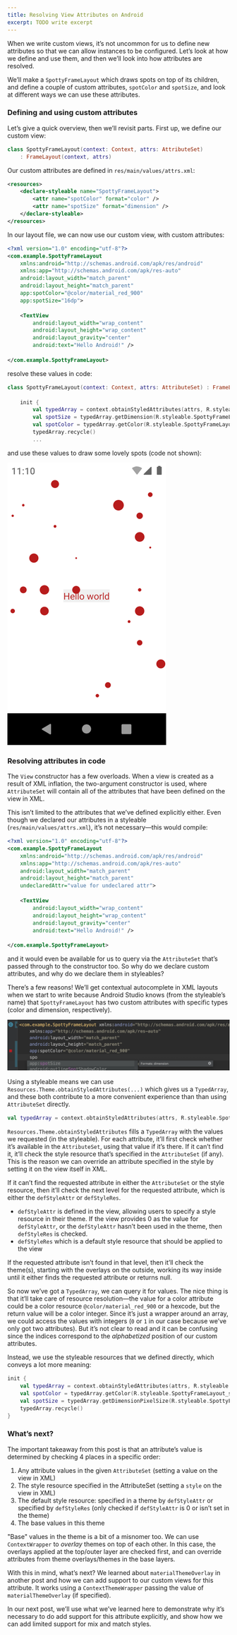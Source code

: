 ```yaml
---
title: Resolving View Attributes on Android
excerpt: TODO write excerpt
---
```


When we write custom views, it’s not uncommon for us to define new attributes so that we can allow instances to be configured. Let’s look at how we define and use them, and then we’ll look into how attributes are resolved.

We’ll make a `SpottyFrameLayout` which draws spots on top of its children, and define a couple of custom attributes, `spotColor` and `spotSize`, and look at different ways we can use these attributes.

### Defining and using custom attributes

Let’s give a quick overview, then we’ll revisit parts. First up, we define our custom view:

```kotlin
class SpottyFrameLayout(context: Context, attrs: AttributeSet)
    : FrameLayout(context, attrs)
```

Our custom attributes are defined in `res/main/values/attrs.xml`:

```xml
<resources>
    <declare-styleable name="SpottyFrameLayout">
        <attr name="spotColor" format="color" />
        <attr name="spotSize" format="dimension" />
    </declare-styleable>
</resources>
```

In our layout file, we can now use our custom view, with custom attributes:

```xml
<?xml version="1.0" encoding="utf-8"?>
<com.example.SpottyFrameLayout   
    xmlns:android="http://schemas.android.com/apk/res/android"
    xmlns:app="http://schemas.android.com/apk/res-auto"
    android:layout_width="match_parent"
    android:layout_height="match_parent"
    app:spotColor="@color/material_red_900"
    app:spotSize="16dp">

    <TextView
        android:layout_width="wrap_content"
        android:layout_height="wrap_content"
        android:layout_gravity="center"
        android:text="Hello Android!" />

</com.example.SpottyFrameLayout>
```

resolve these values in code:

```kotlin
class SpottyFrameLayout(context: Context, attrs: AttributeSet) : FrameLayout(context, attrs) {

    init {
        val typedArray = context.obtainStyledAttributes(attrs, R.styleable.SpottyFrameLayout)
        val spotSize = typedArray.getDimension(R.styleable.SpottyFrameLayout_spotSize, 0f)
        val spotColor = typedArray.getColor(R.styleable.SpottyFrameLayout_spotColor, 0)
        typedArray.recycle()
        ...
```

and use these values to draw some lovely spots (code not shown):

![](/images/resolving-view-attrs/spotty_framelayout.png)

### Resolving attributes in code

The `View` constructor has a few overloads. When a view is created as a result of XML inflation, the two-argument constructor is used, where `AttributeSet` will contain all of the attributes that have been defined on the view in XML.

This isn’t limited to the attributes that we’ve defined explicitly either. Even though we declared our attributes in a styleable (`res/main/values/attrs.xml`), it’s not necessary—this would compile:

```xml
<?xml version="1.0" encoding="utf-8"?>
<com.example.SpottyFrameLayout 
    xmlns:android="http://schemas.android.com/apk/res/android"
    xmlns:app="http://schemas.android.com/apk/res-auto"
    android:layout_width="match_parent"
    android:layout_height="match_parent"
    undeclaredAttr="value for undeclared attr">

    <TextView
        android:layout_width="wrap_content"
        android:layout_height="wrap_content"
        android:layout_gravity="center"
        android:text="Hello Android!" />

</com.example.SpottyFrameLayout>
```

and it would even be available for us to query via the `AttributeSet` that’s passed through to the constructor too. So why do we declare custom attributes, and why do we declare them in styleables?

There’s a few reasons! We’ll get contextual autocomplete in XML layouts when we start to write because Android Studio knows (from the styleable’s name) that `SpottyFrameLayout` has two custom attributes with specific types (color and dimension, respectively).

![](/images/resolving-view-attrs/attr_autocomplete.png)

Using a styleable means we can use `Resources.Theme.obtainStyledAttributes(...)` which gives us a `TypedArray`, and these both contribute to a more convenient experience than than using `AttributeSet` directly.

```kotlin
val typedArray = context.obtainStyledAttributes(attrs, R.styleable.SpottyFrameLayout)
```

`Resources.Theme.obtainStyledAttributes` fills a `TypedArray` with the values we requested (in the styleable). For each attribute, it’ll first check whether it’s available in the `AttributeSet`, using that value if it’s there. If it can’t find it, it’ll check the style resource that’s specified in the `AttributeSet` (if any). This is the reason we can override an attribute specified in the style by setting it on the view itself in XML.

If it can’t find the requested attribute in either the `AttributeSet` or the style resource, then it’ll check the next level for the requested attribute, which is either the `defStyleAttr` or `defStyleRes`.

- `defStyleAttr` is defined in the view, allowing users to specify a style resource in their theme. If the view provides 0 as the value for `defStyleAttr`, or the `defStyleAttr` hasn’t been used in the theme, then `defStyleRes` is checked.
- `defStyleRes` which is a default style resource that should be applied to the view

If the requested attribute isn’t found in that level, then it’ll check the theme(s), starting with the overlays on the outside, working its way inside until it either finds the requested attribute or returns null.

So now we’ve got a `TypedArray`, we can query it for values. The nice thing is that it’ll take care of resource resolution—the value for a color attribute could be a color resource `@color/material_red_900` or a hexcode, but the return value will be a color integer. Since it’s just a wrapper around an array, we could access the values with integers (`0` or `1` in our case because we’ve only got two attributes). But it’s not clear to read and it can be confusing since the indices correspond to the _alphabetized_ position of our custom attributes.

Instead, we use the styleable resources that we defined directly, which conveys a lot more meaning:

```kotlin
init {
    val typedArray = context.obtainStyledAttributes(attrs, R.styleable.SpottyFrameLayout)
    val spotColor = typedArray.getColor(R.styleable.SpottyFrameLayout_spotColor, 0)
    val spotSize = typedArray.getDimensionPixelSize(R.styleable.SpottyFrameLayout_spotSize, 0)
    typedArray.recycle()
}
```

### What’s next?

The important takeaway from this post is that an attribute’s value is determined by checking 4 places in a specific order:

1. Any attribute values in the given `AttributeSet` (setting a value on the view in XML)
2. The style resource specified in the AttributeSet (setting a `style` on the view in XML)
3. The default style resource: specified in a theme by `defStyleAttr` or specified by `defStyleRes` (only checked if `defStyleAttr` is 0 or isn’t set in the theme)
4. The base values in this theme

"Base" values in the theme is a bit of a misnomer too. We can use `ContextWrapper` to _overlay_ themes on top of each other. In this case, the overlays applied at the top/outer layer are checked first, and can override attributes from theme overlays/themes in the base layers.

With this in mind, what’s next? We learned about `materialThemeOverlay` in another post and how we can add support to our custom views for this attribute. It works using a `ContextThemeWrapper` passing the value of `materialThemeOverlay` (if specified).

In our next post, we’ll use what we’ve learned here to demonstrate why it’s necessary to do add support for this attribute explicitly, and show how we can add limited support for mix and match styles.
